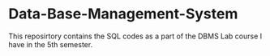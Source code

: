 Data-Base-Management-System
===========================

This reposirtory contains the SQL codes as a part of the DBMS Lab course I have in the 5th semester.
